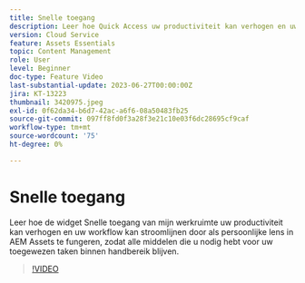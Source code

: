 ```yaml
---
title: Snelle toegang
description: Leer hoe Quick Access uw productiviteit kan verhogen en uw workflow kan stroomlijnen door als persoonlijke lens in AEM Assets te fungeren, zodat alle middelen die u nodig hebt voor uw toegewezen taken binnen handbereik blijven.
version: Cloud Service
feature: Assets Essentials
topic: Content Management
role: User
level: Beginner
doc-type: Feature Video
last-substantial-update: 2023-06-27T00:00:00Z
jira: KT-13223
thumbnail: 3420975.jpeg
exl-id: 0f62da34-b6d7-42ac-a6f6-08a50483fb25
source-git-commit: 097ff8fd0f3a28f3e21c10e03f6dc28695cf9caf
workflow-type: tm+mt
source-wordcount: '75'
ht-degree: 0%

---
```


# Snelle toegang

Leer hoe de widget Snelle toegang van mijn werkruimte uw productiviteit kan verhogen en uw workflow kan stroomlijnen door als persoonlijke lens in AEM Assets te fungeren, zodat alle middelen die u nodig hebt voor uw toegewezen taken binnen handbereik blijven.

>[!VIDEO](https://video.tv.adobe.com/v/3420975/?learn=on)
